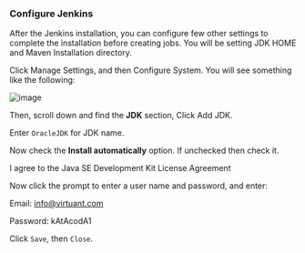 ### Configure Jenkins

After the Jenkins installation, you can configure few other settings to complete the installation before creating jobs.
You will be setting JDK HOME and Maven Installation directory.

Click Manage Settings, and then Configure System. You will see something like the following:

![image](https://user-images.githubusercontent.com/558905/37561595-9284e21a-2a28-11e8-97ee-d53936434b81.png)

Then, scroll down and find the **JDK** section, Click Add JDK.

Enter `OracleJDK` for JDK name.

Now check the **Install automatically** option. If unchecked then check it.

I agree to the Java SE Development Kit License Agreement

Now click the prompt to enter a user name and password, and enter:

Email: info@virtuant.com

Password: kAtAcodA1

Click `Save`, then `Close`.
